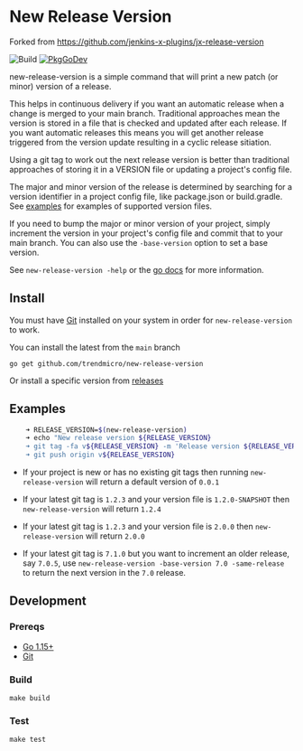 # New Release Version

Forked from https://github.com/jenkins-x-plugins/jx-release-version

![Build](https://github.com/trendmicro/new-release-version/workflows/Build/badge.svg)
[![PkgGoDev](https://pkg.go.dev/badge/github.com/trendmicro/new-release-version/)](https://pkg.go.dev/github.com/trendmicro/new-release-version/)

new-release-version is a simple command that will print a new patch (or minor) version of a release.

This helps in continuous delivery if you want an automatic release when a change is merged to your main branch.  Traditional approaches mean the version is stored in a file that is checked and updated after each release.  If you want automatic releases this means you will get another release triggered from the version update resulting in a cyclic release sitiation.  

Using a git tag to work out the next release version is better than traditional approaches of storing it in a VERSION file or updating a project's config file.

The major and minor version of the release is determined by searching for a version identifier in a project config file, like package.json or build.gradle.
See [examples](examples) for examples of supported version files.

If you need to bump the major or minor version of your project, simply increment the version in your project's config file and commit that to your main branch.
You can also use the `-base-version` option to set a base version.

See `new-release-version -help` or the [go docs](https://pkg.go.dev/github.com/trendmicro/new-release-version/) for more information.

## Install

You must have [Git](https://git-scm.com/) installed on your system in order for `new-release-version` to work.

You can install the latest from the `main` branch

    go get github.com/trendmicro/new-release-version

Or install a specific version from [releases](https://github.com/trendmicro/new-release-version/releases/)

## Examples

```sh
    ➜ RELEASE_VERSION=$(new-release-version)
    ➜ echo "New release version ${RELEASE_VERSION}
    ➜ git tag -fa v${RELEASE_VERSION} -m 'Release version ${RELEASE_VERSION}'
    ➜ git push origin v${RELEASE_VERSION}
```

- If your project is new or has no existing git tags then running `new-release-version` will return a default version of `0.0.1`

- If your latest git tag is `1.2.3` and your version file is `1.2.0-SNAPSHOT` then `new-release-version` will return `1.2.4`

- If your latest git tag is `1.2.3` and your version file is `2.0.0` then `new-release-version` will return `2.0.0`

- If your latest git tag is `7.1.0` but you want to increment an older release, say `7.0.5`, use `new-release-version -base-version 7.0 -same-release` to return the next version in the `7.0` release.

## Development

### Prereqs

- [Go 1.15+](https://go.dev/)
- [Git](https://git-scm.com/)

### Build

    make build

### Test

    make test
